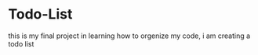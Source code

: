 # Todo-List
this is my final project in learning how to orgenize my code, i am creating a todo list
